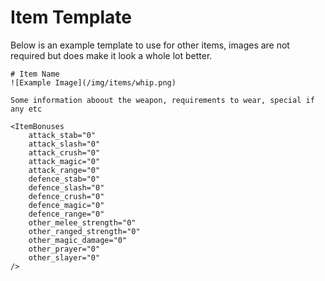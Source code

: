 # Item Template

Below is an example template to use for other items, images are not required but does make it look a whole lot better.

```
# Item Name
![Example Image](/img/items/whip.png)

Some information aboout the weapon, requirements to wear, special if any etc

<ItemBonuses
    attack_stab="0"
    attack_slash="0"
    attack_crush="0"
    attack_magic="0"
    attack_range="0"
    defence_stab="0"
    defence_slash="0"
    defence_crush="0"
    defence_magic="0"
    defence_range="0"
    other_melee_strength="0"
    other_ranged_strength="0"
    other_magic_damage="0"
    other_prayer="0"
    other_slayer="0"
/>
```
